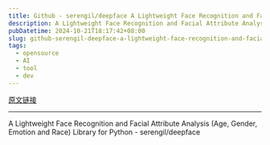 ```yaml
---
title: Github - serengil/deepface A Lightweight Face Recognition and Facial Attribute Analysis (Age, Gender, Emotion and Race) Library for Python
description: A Lightweight Face Recognition and Facial Attribute Analysis (Age, Gender, Emotion and Race) Library for Python - serengil/deepface
pubDatetime: 2024-10-21T18:17:42+08:00
slug: github-serengil-deepface-a-lightweight-face-recognition-and-facial-attribute-analysis-age-gender-emotion-and-race-library-for-python
tags: 
  - opensource
  - AI
  - tool
  - dev
---
```


[原文链接](https://github.com/serengil/deepface)

---

A Lightweight Face Recognition and Facial Attribute Analysis (Age, Gender, Emotion and Race) Library for Python - serengil/deepface
